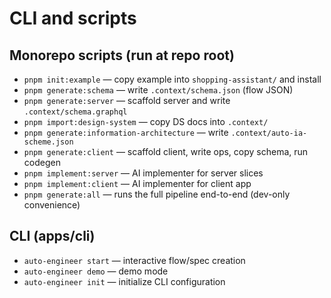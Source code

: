 # CLI and scripts

## Monorepo scripts (run at repo root)

- `pnpm init:example` — copy example into `shopping-assistant/` and install
- `pnpm generate:schema` — write `.context/schema.json` (flow JSON)
- `pnpm generate:server` — scaffold server and write `.context/schema.graphql`
- `pnpm import:design-system` — copy DS docs into `.context/`
- `pnpm generate:information-architecture` — write `.context/auto-ia-scheme.json`
- `pnpm generate:client` — scaffold client, write ops, copy schema, run codegen
- `pnpm implement:server` — AI implementer for server slices
- `pnpm implement:client` — AI implementer for client app
- `pnpm generate:all` — runs the full pipeline end-to-end (dev-only convenience)

## CLI (apps/cli)

- `auto-engineer start` — interactive flow/spec creation
- `auto-engineer demo` — demo mode
- `auto-engineer init` — initialize CLI configuration
